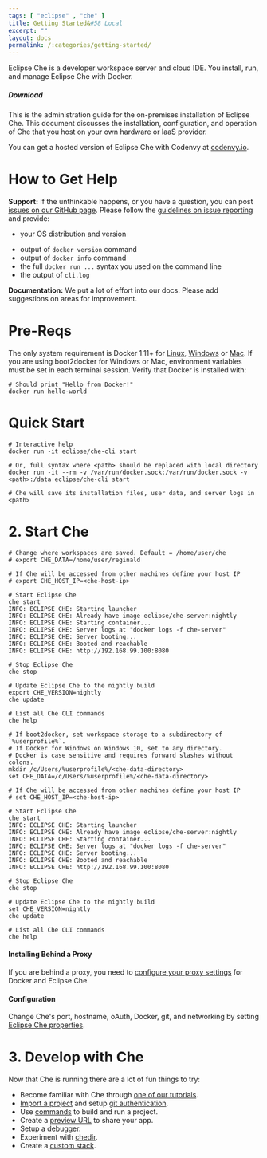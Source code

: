 ```yaml
---
tags: [ "eclipse" , "che" ]
title: Getting Started&#58 Local
excerpt: ""
layout: docs
permalink: /:categories/getting-started/
---
```

Eclipse Che is a developer workspace server and cloud IDE. You install, run, and manage Eclipse Che with Docker.

##### Download
This is the administration guide for the on-premises installation of Eclipse Che. This document discusses the installation, configuration, and operation of Che that you host on your own hardware or IaaS provider.

You can get a hosted version of Eclipse Che with Codenvy at [codenvy.io](http://codenvy.io).

# How to Get Help  
**Support:** If the unthinkable happens, or you have a question, you can post [issues on our GitHub page](https://github.com/eclipse/che/issues). Please follow the [guidelines on issue reporting](https://github.com/eclipse/che/blob/master/CONTRIBUTING.md) and provide:
* your OS distribution and version
- output of `docker version` command
- output of `docker info` command
- the full `docker run ...` syntax you used on the command line
- the output of `cli.log`

**Documentation:** We put a lot of effort into our docs. Please add suggestions on areas for improvement.
# Pre-Reqs  
The only system requirement is Docker 1.11+ for [Linux](https://docs.docker.com/engine/installation/), [Windows](https://docs.docker.com/engine/installation/windows/) or [Mac](https://docs.docker.com/engine/installation/mac/). If you are using boot2docker for Windows or Mac, environment variables must be set in each terminal session. Verify that Docker is installed with:
```shell  
# Should print "Hello from Docker!"
docker run hello-world
```

# Quick Start
```shell
# Interactive help
docker run -it eclipse/che-cli start

# Or, full syntax where <path> should be replaced with local directory
docker run -it --rm -v /var/run/docker.sock:/var/run/docker.sock -v <path>:/data eclipse/che-cli start

# Che will save its installation files, user data, and server logs in <path>
```

# 2. Start Che  

```shell  
# Change where workspaces are saved. Default = /home/user/che
# export CHE_DATA=/home/user/reginald

# If Che will be accessed from other machines define your host IP
# export CHE_HOST_IP=<che-host-ip>

# Start Eclipse Che
che start
INFO: ECLIPSE CHE: Starting launcher
INFO: ECLIPSE CHE: Already have image eclipse/che-server:nightly
INFO: ECLIPSE CHE: Starting container...
INFO: ECLIPSE CHE: Server logs at "docker logs -f che-server"
INFO: ECLIPSE CHE: Server booting...
INFO: ECLIPSE CHE: Booted and reachable
INFO: ECLIPSE CHE: http://192.168.99.100:8080

# Stop Eclipse Che
che stop

# Update Eclipse Che to the nightly build
export CHE_VERSION=nightly
che update

# List all Che CLI commands
che help
```

```shell  
# If boot2docker, set workspace storage to a subdirectory of `%userprofile%`.
# If Docker for Windows on Windows 10, set to any directory.
# Docker is case sensitive and requires forward slashes without colons.
mkdir /c/Users/%userprofile%/<che-data-directory>
set CHE_DATA=/c/Users/%userprofile%/<che-data-directory>

# If Che will be accessed from other machines define your host IP
# set CHE_HOST_IP=<che-host-ip>

# Start Eclipse Che
che start
INFO: ECLIPSE CHE: Starting launcher
INFO: ECLIPSE CHE: Already have image eclipse/che-server:nightly
INFO: ECLIPSE CHE: Starting container...
INFO: ECLIPSE CHE: Server logs at "docker logs -f che-server"
INFO: ECLIPSE CHE: Server booting...
INFO: ECLIPSE CHE: Booted and reachable
INFO: ECLIPSE CHE: http://192.168.99.100:8080

# Stop Eclipse Che
che stop

# Update Eclipse Che to the nightly build
set CHE_VERSION=nightly
che update

# List all Che CLI commands
che help
```

#### Installing Behind a Proxy
If you are behind a proxy, you need to [configure your proxy settings](https://eclipse-che.readme.io/docs/configuration-proxies) for Docker and Eclipse Che.  


#### Configuration
Change Che's port, hostname, oAuth, Docker, git, and networking by setting [Eclipse Che properties](https://eclipse-che.readme.io/docs/usage-docker#environment-variables).  


# 3. Develop with Che  
Now that Che is running there are a lot of fun things to try:
- Become familiar with Che through [one of our tutorials](https://eclipse-che.readme.io/docs/get-started-with-java-and-che).
- [Import a project](https://eclipse-che.readme.io/docs/import-a-project) and setup [git authentication](https://eclipse-che.readme.io/docs/git).
- Use [commands](https://eclipse-che.readme.io/docs/commands) to build and run a project.
- Create a [preview URL](https://eclipse-che.readme.io/docs/previews) to share your app.
- Setup a [debugger](https://eclipse-che.readme.io/docs/debug).
- Experiment with [chedir](https://dash.readme.io/project/eclipse-che/docs/getting-started-chedir).
- Create a [custom stack](https://eclipse-che.readme.io/docs/stacks).
